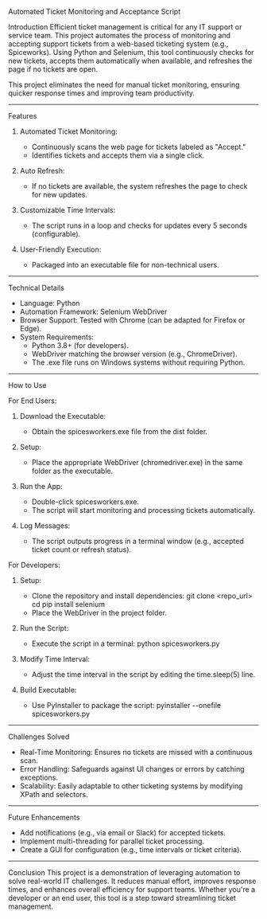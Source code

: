 Automated Ticket Monitoring and Acceptance Script

Introduction
Efficient ticket management is critical for any IT support or service team. 
This project automates the process of monitoring and accepting support tickets from a web-based ticketing system (e.g., Spiceworks). 
Using Python and Selenium, this tool continuously checks for new tickets, accepts them automatically when available, 
and refreshes the page if no tickets are open.

This project eliminates the need for manual ticket monitoring, ensuring quicker response times and improving team productivity.

---

Features
1. Automated Ticket Monitoring:
   - Continuously scans the web page for tickets labeled as "Accept."
   - Identifies tickets and accepts them via a single click.

2. Auto Refresh:
   - If no tickets are available, the system refreshes the page to check for new updates.

3. Customizable Time Intervals:
   - The script runs in a loop and checks for updates every 5 seconds (configurable).

4. User-Friendly Execution:
   - Packaged into an executable file for non-technical users.

---

Technical Details
- Language: Python
- Automation Framework: Selenium WebDriver
- Browser Support: Tested with Chrome (can be adapted for Firefox or Edge).
- System Requirements:
  - Python 3.8+ (for developers).
  - WebDriver matching the browser version (e.g., ChromeDriver).
  - The .exe file runs on Windows systems without requiring Python.

---

How to Use

For End Users:
1. Download the Executable:
   - Obtain the spicesworkers.exe file from the dist folder.

2. Setup:
   - Place the appropriate WebDriver (chromedriver.exe) in the same folder as the executable.

3. Run the App:
   - Double-click spicesworkers.exe.
   - The script will start monitoring and processing tickets automatically.

4. Log Messages:
   - The script outputs progress in a terminal window (e.g., accepted ticket count or refresh status).

For Developers:
1. Setup:
   - Clone the repository and install dependencies:
     git clone <repo_url>
     cd <folder>
     pip install selenium
   - Place the WebDriver in the project folder.

2. Run the Script:
   - Execute the script in a terminal:
     python spicesworkers.py

3. Modify Time Interval:
   - Adjust the time interval in the script by editing the time.sleep(5) line.

4. Build Executable:
   - Use PyInstaller to package the script:
     pyinstaller --onefile spicesworkers.py

---

Challenges Solved
- Real-Time Monitoring: Ensures no tickets are missed with a continuous scan.
- Error Handling: Safeguards against UI changes or errors by catching exceptions.
- Scalability: Easily adaptable to other ticketing systems by modifying XPath and selectors.

---

Future Enhancements
- Add notifications (e.g., via email or Slack) for accepted tickets.
- Implement multi-threading for parallel ticket processing.
- Create a GUI for configuration (e.g., time intervals or ticket criteria).

---

Conclusion
This project is a demonstration of leveraging automation to solve real-world IT challenges. 
It reduces manual effort, improves response times, and enhances overall efficiency for support teams. 
Whether you're a developer or an end user, this tool is a step toward streamlining ticket management.
